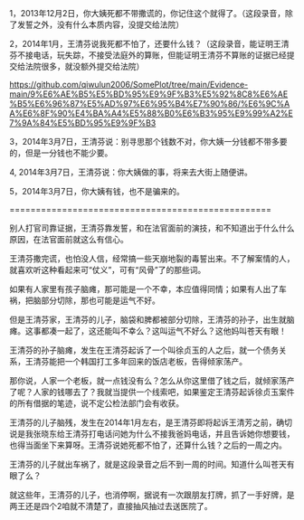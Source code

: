 1，2013年12月2日，你大姨死都不带撒谎的，你记住这个就得了。（这段录音，除了发誓之外，没有什么本质内容，没提交给法院）

2，2014年1月，王清芬说我死都不怕了，还要什么钱？（这段录音，能证明王清芬不接电话，玩失踪，不接受法庭外的算账，但能证明王清芬不算账的证据已经提交给法院很多，就没额外提交给法院）

https://github.com/qiwulun2006/SomePlot/tree/main/Evidence-main/9%E6%AE%B5%E5%BD%95%E9%9F%B3%E5%92%8C8%E6%AE%B5%E6%96%87%E5%AD%97%E6%95%B4%E7%90%86/%E6%9C%AA%E6%8F%90%E4%BA%A4%E5%88%B0%E6%B3%95%E9%99%A2%E7%9A%84%E5%BD%95%E9%9F%B3

3，2014年3月7日，王清芬说：别寻思那个钱数不对，你大姨一分钱都不带多要的，但是一分钱也不能少要。

4, 2014年3月7日，王清芬说：你大姨做的事，将来去大街上随便讲。

5，2014年3月7日，你大姨有钱，也不是骗来的。

==================================================

别人打官司靠证据，王清芬靠发誓，和在法官面前的演技，和不知道出于什么什么原因，在法官面前就这么有信心。

王清芬撒完谎，也怕没人信，经常搞一些天崩地裂的毒誓出来。不了解案情的人，就喜欢听这种看起来可“仗义”，可有“风骨”了的那些词。

如果有人家里有孩子脑瘫，那可能是一个不幸，本应值得同情；如果有人出了车祸，把脑部分切除，那也可能是运气不好。

但是王清芬家，王清芬的儿子，脑袋和脾都被部分切除，王清芬的孙子，出生就脑瘫。这事都凑一起了，这还能叫不幸么？这叫运气不好么？这他妈叫苍天有眼！

王清芬的孙子脑瘫，发生在王清芬起诉了一个叫徐贞玉的人之后，就一个债务关系，王清芬能把一个韩国打工多年回来的饭店老板，告得倾家荡产。

那你说，人家一个老板，就一点钱没有么？怎么从你这里借了钱之后，就倾家荡产了呢？人家的钱哪去了？我就当提供一个线索吧，如果鉴定王清芬起诉徐贞玉案件的所有借据的笔迹，说不定公检法部门会有收获。

王清芬的儿子脑残，发生在2014年1月左右，是王清芬即将起诉王清芳之前，确切说是我张晓东给王清芬打电话问她为什么不接我爸妈电话，并且告诉她你想要钱，也得当面坐下来算呀。王清芬说她死都不怕了，还算什么钱？之后的一周之内。

王清芬的儿子就出车祸了，就是这段录音之后不到一周的时间。知道什么叫苍天有眼了么？

就这些年，王清芬的儿子，也消停啊，据说有一次跟朋友打牌，抓了一手好牌，是两王还是四个2咱就不清楚了，直接抽风抽过去送医院了。
